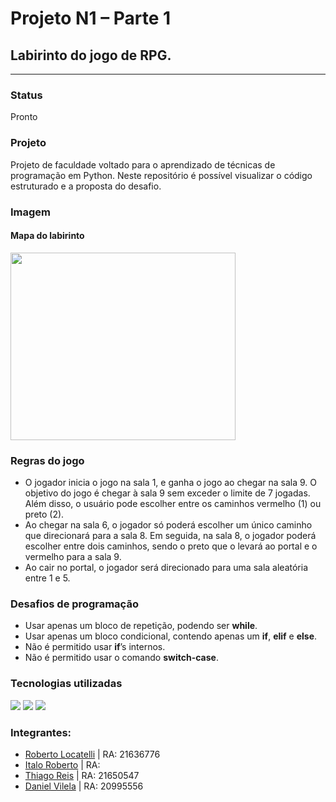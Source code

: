 <h1>Projeto N1 – Parte 1</h1>
<h2>Labirinto do jogo de RPG.</h2>
<hr>
<h3>Status</h3>
<p>Pronto</p>
<h3>Projeto</h3>
<p>Projeto de faculdade voltado para o aprendizado de técnicas de programação em Python. Neste repositório é possível visualizar o código estruturado e a proposta do desafio.</p>
<h3>Imagem</h3>
<h4>Mapa do labirinto</h4>
<img src="https://i.imgur.com/e4uAcis.png" width="360px" height="300px">
<h3>Regras do jogo</h3>
<ul>
    <li>O jogador inicia o jogo na sala 1, e ganha o jogo ao chegar na sala 9. O objetivo do jogo é chegar à sala 9 sem exceder o limite de 7 jogadas. Além disso, o usuário pode escolher entre os caminhos vermelho (1) ou preto (2).</li>
    <li>Ao chegar na sala 6, o jogador só poderá escolher um único caminho que direcionará para a sala 8. Em seguida, na sala 8, o jogador poderá escolher entre dois caminhos, sendo o preto que o levará ao portal e o vermelho para a sala 9.</li>
    <li>Ao cair no portal, o jogador será direcionado para uma sala aleatória entre 1 e 5.</li>
</ul>
<h3>Desafios de programação</h3>
<ul>
    <li>Usar apenas um bloco de repetição, podendo ser <b>while</b>.</li>
    <li>Usar apenas um bloco condicional, contendo apenas um <b>if</b>, <b>elif</b> e <b>else</b>.</li>
    <li>Não é permitido usar <b>if</b>’s internos.</li>
    <li>Não é permitido usar o comando <b>switch-case</b>.</li>
</ul>
<h3>Tecnologias utilizadas</h3>
<img src="https://img.shields.io/badge/python-%2314354C.svg?style=flat&logo=python">
<img src="https://img.shields.io/badge/-Git-222222?style=flat&logo=git&logoColor=F05032">
<img src="https://img.shields.io/badge/-GitHub-222222?style=flat&logo=github&logoColor=181717">
<h3>Integrantes:</h3>
<ul>
    <li><a href="https://github.com/RobertoLocatelli02" target="_blank">Roberto Locatelli</a> | RA: 21636776</li>
    <li><a href="https://github.com/italoztrader" target="_blank">Italo Roberto</a> | RA:</li>
    <li><a href="https://github.com/thiagoreis3012" target="_blank">Thiago Reis</a> | RA: 21650547</li>
    <li><a href="https://github.com/DanielVilela21" target="_blank">Daniel Vilela</a> | RA: 20995556</li>
</ul>
